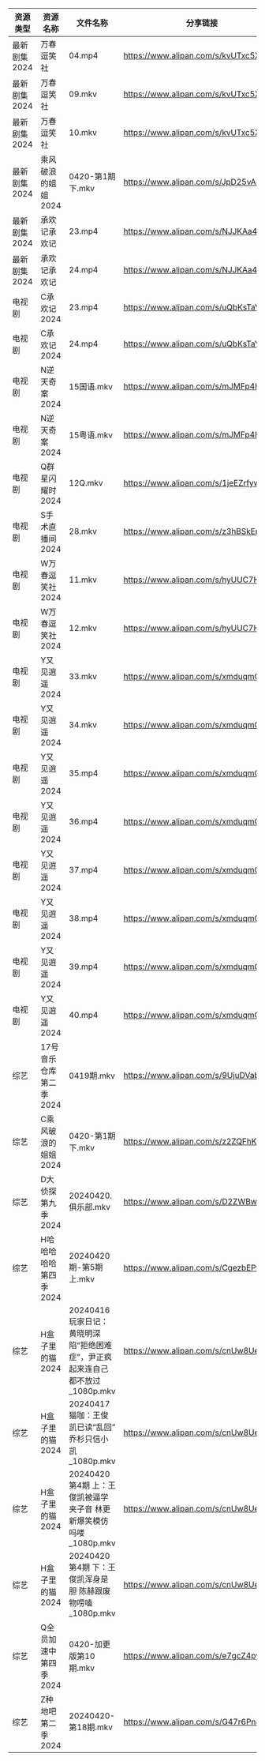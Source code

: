 | 资源类型     | 资源名称           | 文件名称                                              | 分享链接                                 | 更新时间                |
| -------- | -------------- | ------------------------------------------------- | ------------------------------------ | ------------------- |
| 最新剧集2024 | 万春逗笑社          | 04.mp4                                            | https://www.alipan.com/s/kvUTxc5X5LP | 2024-04-20 07:38:07 |
| 最新剧集2024 | 万春逗笑社          | 09.mkv                                            | https://www.alipan.com/s/kvUTxc5X5LP | 2024-04-20 07:38:06 |
| 最新剧集2024 | 万春逗笑社          | 10.mkv                                            | https://www.alipan.com/s/kvUTxc5X5LP | 2024-04-20 07:38:06 |
| 最新剧集2024 | 乘风破浪的姐姐2024    | 0420-第1期下.mkv                                     | https://www.alipan.com/s/JpD25vAKLj9 | 2024-04-20 14:06:13 |
| 最新剧集2024 | 承欢记承欢记         | 23.mp4                                            | https://www.alipan.com/s/NJJKAa445u3 | 2024-04-20 19:32:06 |
| 最新剧集2024 | 承欢记承欢记         | 24.mp4                                            | https://www.alipan.com/s/NJJKAa445u3 | 2024-04-20 19:32:06 |
| 电视剧      | C承欢记2024       | 23.mp4                                            | https://www.alipan.com/s/uQbKsTaY49P | 2024-04-20 18:50:15 |
| 电视剧      | C承欢记2024       | 24.mp4                                            | https://www.alipan.com/s/uQbKsTaY49P | 2024-04-20 18:50:15 |
| 电视剧      | N逆天奇案2024      | 15国语.mkv                                          | https://www.alipan.com/s/mJMFp4HEXy4 | 2024-04-20 18:50:38 |
| 电视剧      | N逆天奇案2024      | 15粤语.mkv                                          | https://www.alipan.com/s/mJMFp4HEXy4 | 2024-04-20 18:50:37 |
| 电视剧      | Q群星闪耀时2024     | 12Q.mkv                                           | https://www.alipan.com/s/1jeEZrfywxW | 2024-04-20 18:50:44 |
| 电视剧      | S手术直播间2024     | 28.mkv                                            | https://www.alipan.com/s/z3hBSkEnoHj | 2024-04-20 18:50:47 |
| 电视剧      | W万春逗笑社2024     | 11.mkv                                            | https://www.alipan.com/s/hyUUC7HUFp6 | 2024-04-20 18:50:50 |
| 电视剧      | W万春逗笑社2024     | 12.mkv                                            | https://www.alipan.com/s/hyUUC7HUFp6 | 2024-04-20 18:50:49 |
| 电视剧      | Y又见逍遥2024      | 33.mkv                                            | https://www.alipan.com/s/xmduqmGsokz | 2024-04-20 18:51:00 |
| 电视剧      | Y又见逍遥2024      | 34.mkv                                            | https://www.alipan.com/s/xmduqmGsokz | 2024-04-20 18:50:59 |
| 电视剧      | Y又见逍遥2024      | 35.mp4                                            | https://www.alipan.com/s/xmduqmGsokz | 2024-04-20 18:50:59 |
| 电视剧      | Y又见逍遥2024      | 36.mp4                                            | https://www.alipan.com/s/xmduqmGsokz | 2024-04-20 18:50:59 |
| 电视剧      | Y又见逍遥2024      | 37.mp4                                            | https://www.alipan.com/s/xmduqmGsokz | 2024-04-20 18:50:58 |
| 电视剧      | Y又见逍遥2024      | 38.mp4                                            | https://www.alipan.com/s/xmduqmGsokz | 2024-04-20 18:50:58 |
| 电视剧      | Y又见逍遥2024      | 39.mp4                                            | https://www.alipan.com/s/xmduqmGsokz | 2024-04-20 18:50:58 |
| 电视剧      | Y又见逍遥2024      | 40.mp4                                            | https://www.alipan.com/s/xmduqmGsokz | 2024-04-20 18:50:58 |
| 综艺       | 17号音乐仓库第二季2024 | 0419期.mkv                                         | https://www.alipan.com/s/9UjuDVabbAo | 2024-04-20 00:05:10 |
| 综艺       | C乘风破浪的姐姐2024   | 0420-第1期下.mkv                                     | https://www.alipan.com/s/z2ZQFhKX5nR | 2024-04-20 14:05:22 |
| 综艺       | D大侦探第九季2024    | 20240420.俱乐部.mkv                                  | https://www.alipan.com/s/D2ZWBwPxiYi | 2024-04-20 14:05:27 |
| 综艺       | H哈哈哈哈哈第四季2024  | 20240420期-第5期上.mkv                                | https://www.alipan.com/s/CgezbEPvmVp | 2024-04-20 14:05:31 |
| 综艺       | H盒子里的猫2024     | 20240416 玩家日记：黄晓明深陷“拒绝困难症”，尹正疯起来连自己都不放过_1080p.mkv | https://www.alipan.com/s/cnUw8UeQ7bS | 2024-04-20 14:05:37 |
| 综艺       | H盒子里的猫2024     | 20240417 猫咖：王俊凯已读“乱回” 乔杉只信小凯_1080p.mkv            | https://www.alipan.com/s/cnUw8UeQ7bS | 2024-04-20 14:05:37 |
| 综艺       | H盒子里的猫2024     | 20240420 第4期 上：王俊凯被逼学夹子音 林更新爆笑模仿吗喽_1080p.mkv      | https://www.alipan.com/s/cnUw8UeQ7bS | 2024-04-20 14:05:37 |
| 综艺       | H盒子里的猫2024     | 20240420 第4期 下：王俊凯浑身是胆 陈赫跟废物唠嗑_1080p.mkv          | https://www.alipan.com/s/cnUw8UeQ7bS | 2024-04-20 14:05:36 |
| 综艺       | Q全员加速中第四季2024  | 0420-加更版第10期.mkv                                  | https://www.alipan.com/s/e7gcZ4pytd9 | 2024-04-20 14:05:50 |
| 综艺       | Z种地吧第二季2024    | 20240420-第18期.mkv                                 | https://www.alipan.com/s/G47r6Pn4GFV | 2024-04-20 14:06:02 |
